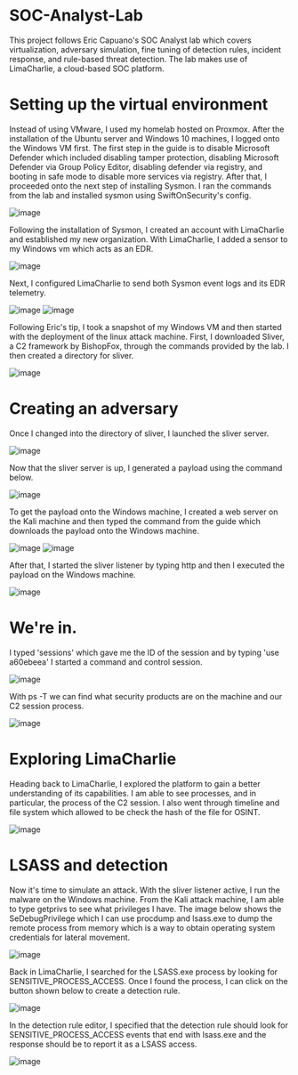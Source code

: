# SOC-Analyst-Lab
This project follows Eric Capuano's SOC Analyst lab which covers virtualization, adversary simulation, fine tuning of detection rules, incident response, and rule-based threat detection. The lab makes use of LimaCharlie, a cloud-based SOC platform.

# Setting up the virtual environment
Instead of using VMware, I used my homelab hosted on Proxmox. After the installation of the Ubuntu server and Windows 10 machines, I logged onto the Windows VM first. The first step in the guide is to disable Microsoft Defender which included disabling tamper protection, disabling Microsoft Defender via Group Policy Editor, disabling defender via registry, and booting in safe mode to disable more services via registry. After that, I proceeded onto the next step of installing Sysmon. I ran the commands from the lab and installed sysmon using SwiftOnSecurity's config.

![image](https://github.com/user-attachments/assets/21089ac7-fbb6-49a9-b9c2-a1188c8d106b)

Following the installation of Sysmon, I created an account with LimaCharlie and established my new organization. With LimaCharlie, I added a sensor to my Windows vm which acts as an EDR.

![image](https://github.com/user-attachments/assets/57470284-c64a-40db-9f3f-648602c59722)

Next, I configured LimaCharlie to send both Sysmon event logs and its EDR telemetry.

![image](https://github.com/user-attachments/assets/03714637-ed10-4411-bde3-6a1d897c6d76)
![image](https://github.com/user-attachments/assets/0a8c22c2-50f2-489b-bafa-ecf3ab8e1f61)

Following Eric's tip, I took a snapshot of my Windows VM and then started with the deployment of the linux attack machine. First, I downloaded Sliver, a C2 framework by BishopFox, through the commands provided by the lab. I then created a directory for sliver.

![image](https://github.com/user-attachments/assets/22794c5e-a923-4597-bb66-88b5d9a66a17)

# Creating an adversary
Once I changed into the directory of sliver, I launched the sliver server.

![image](https://github.com/user-attachments/assets/4d7d8dbd-7685-44a6-8758-b08af014c74b)

Now that the sliver server is up, I generated a payload using the command below.

![image](https://github.com/user-attachments/assets/1e348849-956d-4cf3-8758-6f8f135fc820)

To get the payload onto the Windows machine, I created a web server on the Kali machine and then typed the command from the guide which downloads the payload onto the Windows machine.

![image](https://github.com/user-attachments/assets/30398701-c456-4d7d-8543-8c2fe14e3458)
![image](https://github.com/user-attachments/assets/b7be15a6-ff84-4627-96e0-51889e07323a)

After that, I started the sliver listener by typing http and then I executed the payload on the Windows machine.

![image](https://github.com/user-attachments/assets/faebc068-cbb4-4128-84e6-9cbd21a35e1e)

# We're in. 
I typed 'sessions' which gave me the ID of the session and by typing 'use a60ebeea' I started a command and control session.

![image](https://github.com/user-attachments/assets/59cec898-0e64-4c08-b143-b048df56570b)

With ps -T we can find what security products are on the machine and our C2 session process.

![image](https://github.com/user-attachments/assets/598cca44-c946-44db-a858-10e63c5b4aea)

# Exploring LimaCharlie
Heading back to LimaCharlie, I explored the platform to gain a better understanding of its capabilities. I am able to see processes, and in particular, the process of the C2 session. I also went through timeline and file system which allowed to be check the hash of the file for OSINT.

![image](https://github.com/user-attachments/assets/8b2f8db5-2ee1-4f1d-8b3a-8aa8692d9d95)

# LSASS and detection
Now it's time to simulate an attack. With the sliver listener active, I run the malware on the Windows machine. From the Kali attack machine, I am able to type getprivs to see what privileges I have. The image below shows the SeDebugPrivilege which I can use procdump and lsass.exe to dump the remote process from memory which is a way to obtain operating system credentials for lateral movement.

![image](https://github.com/user-attachments/assets/b8e9adc3-cfc2-47bb-ae1b-a1e761a53c8d)

Back in LimaCharlie, I searched for the LSASS.exe process by looking for SENSITIVE_PROCESS_ACCESS. Once I found the process, I can click on the button shown below to create a detection rule.

![image](https://github.com/user-attachments/assets/8c5c42f3-0242-4785-8cfa-6ecef49669e0)

In the detection rule editor, I specified that the detection rule should look for SENSITIVE_PROCESS_ACCESS events that end with lsass.exe and the response should be to report it as a LSASS access.

![image](https://github.com/user-attachments/assets/2c1ad833-80be-43b3-bef2-82e5bc41ee82)


